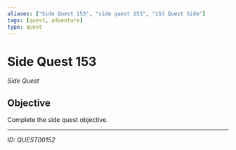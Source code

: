 ```yaml
---
aliases: ["Side Quest 153", "side quest 153", "153 Quest Side"]
tags: [quest, adventure]
type: quest
---
```


# Side Quest 153

*Side Quest*

## Objective
Complete the side quest objective.

---
*ID: QUEST00152*